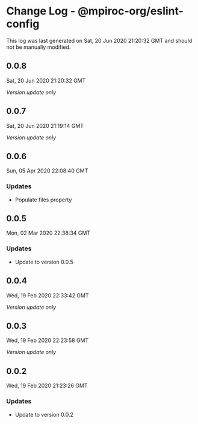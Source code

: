 # Change Log - @mpiroc-org/eslint-config

This log was last generated on Sat, 20 Jun 2020 21:20:32 GMT and should not be manually modified.

## 0.0.8
Sat, 20 Jun 2020 21:20:32 GMT

*Version update only*

## 0.0.7
Sat, 20 Jun 2020 21:19:14 GMT

*Version update only*

## 0.0.6
Sun, 05 Apr 2020 22:08:40 GMT

### Updates

- Populate files property

## 0.0.5
Mon, 02 Mar 2020 22:38:34 GMT

### Updates

- Update to version 0.0.5

## 0.0.4
Wed, 19 Feb 2020 22:33:42 GMT

*Version update only*

## 0.0.3
Wed, 19 Feb 2020 22:23:58 GMT

*Version update only*

## 0.0.2
Wed, 19 Feb 2020 21:23:26 GMT

### Updates

- Update to version 0.0.2

